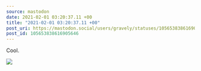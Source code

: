 ```yaml
---
source: mastodon
date: 2021-02-01 03:20:37.11 +00
title: "2021-02-01 03:20:37.11 +00"
post_uri: https://mastodon.social/users/gravely/statuses/105653838616905646
post_id: 105653838616905646
---
```

Cool.


![](/images/105653838578395819.png)

